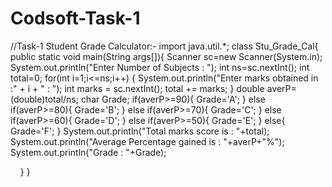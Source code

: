# Codsoft-Task-1
//Task-1 Student Grade Calculator:-
import java.util.*;
class Stu_Grade_Cal{
    public static void main(String args[]){
        Scanner sc=new Scanner(System.in);
        System.out.println("Enter Number of Subjects : ");
        int ns=sc.nextInt();
        int total=0;
        for(int i=1;i<=ns;i++) {
            System.out.println("Enter marks obtained in  :" + i + " : ");
            int marks = sc.nextInt();
            total += marks;
        }
        double averP=(double)total/ns;
        char Grade;
        if(averP>=90){
            Grade='A';
        }
        else if(averP>=80){
            Grade='B';
        }
        else if(averP>=70){
            Grade='C';
        }
        else if(averP>=60){
            Grade='D';
        }
        else if(averP>=50){
            Grade='E';
        }
        else{
            Grade='F';
        }
        System.out.println("Total marks score is : "+total);
        System.out.println("Average Percentage gained is  : "+averP+"%");
        System.out.println("Grade : "+Grade);


    }
}
